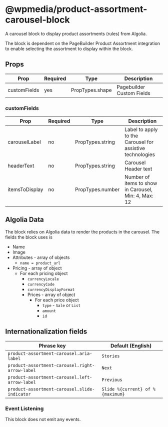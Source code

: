 # @wpmedia/product-assortment-carousel-block

A carousel block to display product assortments (rules) from Algolia.

The block is dependent on the PageBuilder Product Assortment integration to enable selecting the assortment to display within the block.

## Props

| **Prop**     | **Required** | **Type**        | **Description**           |
| ------------ | ------------ | --------------- | ------------------------- |
| customFields | yes          | PropTypes.shape | Pagebuilder Custom Fields |

### customFields

| **Prop**       | **Required** | **Type**         | **Description**                                           |
| -------------- | ------------ | ---------------- | --------------------------------------------------------- |
| carouselLabel  | no           | PropTypes.string | Label to apply to the Carousel for assistive technologies |
| headerText     | no           | PropTypes.string | Carousel Header text                                      |
| itemsToDisplay | no           | PropTypes.number | Number of items to show in Carousel, Min: 4, Max: 12      |

## Algolia Data

The block relies on Algolia data to render the products in the carousel. The fields the block uses is

- Name
- Image
- Attributes - array of objects
  - `name = product_url`
- Pricing - array of object
  - For each pricing object
    - `currencyLocale`
    - `currencyCode`
    - `currencyDisplayFormat`
    - Prices - array of object
      - For each price object
        - `type` - `Sale` or `List`
        - `amount`
        - `id`

## Internationalization fields

| Phrase key                                      | Default (English)                |
| ----------------------------------------------- | -------------------------------- |
| `product-assortment-carousel.aria-label`        | `Stories`                        |
| `product-assortment-carousel.right-arrow-label` | `Next`                           |
| `product-assortment-carousel.left-arrow-label`  | `Previous`                       |
| `product-assortment-carousel.slide-indicator`   | `Slide %{current} of %{maximum}` |

### Event Listening

This block does not emit any events.
